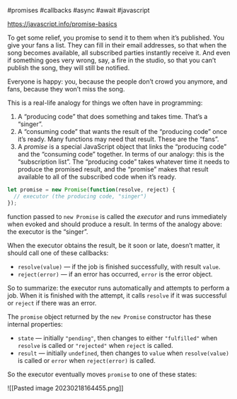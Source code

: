 #promises #callbacks #async #await #javascript 

https://javascript.info/promise-basics  

To get some relief, you promise to send it to them when it’s published. You give your fans a list. They can fill in their email addresses, so that when the song becomes available, all subscribed parties instantly receive it. And even if something goes very wrong, say, a fire in the studio, so that you can’t publish the song, they will still be notified.

Everyone is happy: you, because the people don’t crowd you anymore, and fans, because they won’t miss the song.

This is a real-life analogy for things we often have in programming:

1.  A “producing code” that does something and takes time. That’s a “singer”.
2.  A “consuming code” that wants the result of the “producing code” once it’s ready. Many functions may need that result. These are the “fans”.
3.  A _promise_ is a special JavaScript object that links the “producing code” and the “consuming code” together. In terms of our analogy: this is the “subscription list”. The “producing code” takes whatever time it needs to produce the promised result, and the “promise” makes that result available to all of the subscribed code when it’s ready.  

```javascript
let promise = new Promise(function(resolve, reject) {
  // executor (the producing code, "singer")
});
```  

function passed to `new Promise` is called the _executor_ and runs immediately when evoked and should produce a result. In terms of the analogy above: the executor is the “singer”.  

When the executor obtains the result, be it soon or late, doesn’t matter, it should call one of these callbacks:

-   `resolve(value)` — if the job is finished successfully, with result `value`.
-   `reject(error)` — if an error has occurred, `error` is the error object.

So to summarize: the executor runs automatically and attempts to perform a job. When it is finished with the attempt, it calls `resolve` if it was successful or `reject` if there was an error.

The `promise` object returned by the `new Promise` constructor has these internal properties:

-   `state` — initially `"pending"`, then changes to either `"fulfilled"` when `resolve` is called or `"rejected"` when `reject` is called.
-   `result` — initially `undefined`, then changes to `value` when `resolve(value)` is called or `error` when `reject(error)` is called.

So the executor eventually moves `promise` to one of these states:  

![[Pasted image 20230218164455.png]]

